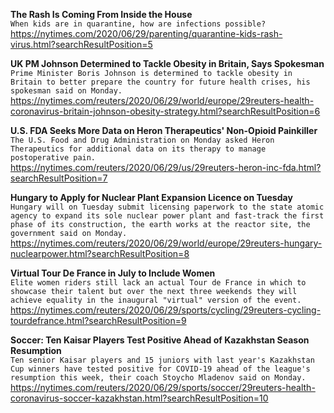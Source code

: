 **The Rash Is Coming From Inside the House**\
`When kids are in quarantine, how are infections possible?`\
https://nytimes.com/2020/06/29/parenting/quarantine-kids-rash-virus.html?searchResultPosition=5

**UK PM Johnson Determined to Tackle Obesity in Britain, Says Spokesman**\
`Prime Minister Boris Johnson is determined to tackle obesity in Britain to better prepare the country for future health crises, his spokesman said on Monday.`\
https://nytimes.com/reuters/2020/06/29/world/europe/29reuters-health-coronavirus-britain-johnson-obesity-strategy.html?searchResultPosition=6

**U.S. FDA Seeks More Data on Heron Therapeutics' Non-Opioid Painkiller**\
`The U.S. Food and Drug Administration on Monday asked Heron Therapeutics for additional data on its therapy to manage postoperative pain.`\
https://nytimes.com/reuters/2020/06/29/us/29reuters-heron-inc-fda.html?searchResultPosition=7

**Hungary to Apply for Nuclear Plant Expansion Licence on Tuesday**\
`Hungary will on Tuesday submit licensing paperwork to the state atomic agency to expand its sole nuclear power plant and fast-track the first phase of its construction, the earth works at the reactor site, the government said on Monday.`\
https://nytimes.com/reuters/2020/06/29/world/europe/29reuters-hungary-nuclearpower.html?searchResultPosition=8

**Virtual Tour De France in July to Include Women**\
`Elite women riders still lack an actual Tour de France in which to showcase their talent but over the next three weekends they will achieve equality in the inaugural "virtual" version of the event.`\
https://nytimes.com/reuters/2020/06/29/sports/cycling/29reuters-cycling-tourdefrance.html?searchResultPosition=9

**Soccer: Ten Kaisar Players Test Positive Ahead of Kazakhstan Season Resumption**\
`Ten senior Kaisar players and 15 juniors with last year's Kazakhstan Cup winners have tested positive for COVID-19 ahead of the league's resumption this week, their coach Stoycho Mladenov said on Monday.`\
https://nytimes.com/reuters/2020/06/29/sports/soccer/29reuters-health-coronavirus-soccer-kazakhstan.html?searchResultPosition=10

